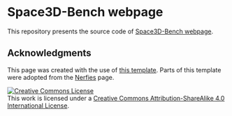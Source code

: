 # Space3D-Bench webpage

This repository presents the source code of [Space3D-Bench webpage](https://space3d-bench.github.io/).

## Acknowledgments

This page was created with the use of [this template](https://github.com/eliahuhorwitz/Academic-project-page-template). Parts of this template were adopted from the [Nerfies](https://nerfies.github.io/) page.

<a rel="license" href="http://creativecommons.org/licenses/by-sa/4.0/"><img alt="Creative Commons License" style="border-width:0" src="https://i.creativecommons.org/l/by-sa/4.0/88x31.png" /></a><br />This work is licensed under a <a rel="license" href="http://creativecommons.org/licenses/by-sa/4.0/">Creative Commons Attribution-ShareAlike 4.0 International License</a>.

